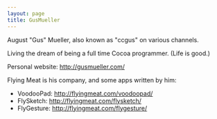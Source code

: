 ```yaml
---
layout: page
title: GusMueller
---
```





August "Gus" Mueller, also known as "ccgus" on various channels.

Living the dream of being a full time Cocoa programmer.  (Life is good.)

Personal website: http://gusmueller.com/

Flying Meat is his company, and some apps written by him:

 - VoodooPad: http://flyingmeat.com/voodoopad/
 - FlySketch: http://flyingmeat.com/flysketch/
 - FlyGesture: http://flyingmeat.com/flygesture/

